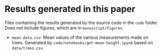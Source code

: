# Results generated in this paper

Files containing the results generated by the source code in the `code` folder.
Does not include figures, which are in `manuscript/figures`.

* `mean-data.csv`: Mean values of the various measurements made on trees. Generated by
  `code/notebooks/get-mean-height.ipynb` based on
  `data/trees.csv`.
